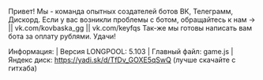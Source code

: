 
Привет! Мы - команда опытных создателей ботов ВК, Телеграмм, Дискорд.
Если у вас возникли проблемы с ботом, обращайтесь к нам ->
|| vk.com/kovbaska_gg
|| vk.com/keyfqs
Так-же мы готовы написать вам бота за оплату рублями.
Удачи!

Информация:
| Версия LONGPOOL: 5.103
| Главный файл: game.js
| Яндекс диск: https://yadi.sk/d/TfDv_GOXE5qSwQ (лучше скачайте с гитхаба)
